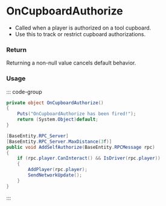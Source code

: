 <Badge type="danger" text="Carbon Compatible"/><Badge type="warning" text="Oxide Compatible"/>
# OnCupboardAuthorize
- Called when a player is authorized on a tool cupboard.
- Use this to track or restrict cupboard authorizations.
### Return
Returning a non-null value cancels default behavior.

### Usage
::: code-group
```csharp [Example]
private object OnCupboardAuthorize()
{
	Puts("OnCupboardAuthorize has been fired!");
	return (System.Object)default;
}
```
```csharp [Source — Assembly-CSharp @ VehiclePrivilege]
[BaseEntity.RPC_Server]
[BaseEntity.RPC_Server.MaxDistance(3f)]
public void AddSelfAuthorize(BaseEntity.RPCMessage rpc)
{
	if (rpc.player.CanInteract() && IsDriver(rpc.player))
	{
		AddPlayer(rpc.player);
		SendNetworkUpdate();
	}
}

```
:::
